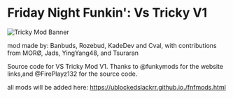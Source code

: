 # Friday Night Funkin': Vs Tricky V1

![Tricky Mod Banner](https://github.com/repositoryrepos/FNF-VS-Tricky-V1/blob/main/tricky.jpeg)

mod made by:
Banbuds, Rozebud, KadeDev and Cval, with contributions from MORØ, Jads, YingYang48, and Tsuraran

Source code for VS Tricky Mod V1.
Thanks to @funkymods for the website links,and @FirePlayz132 for the source code.

all mods will be added here: https://ublockedslackrr.github.io./fnfmods.html


